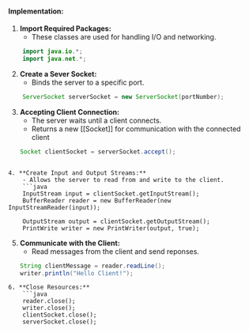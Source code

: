 #### Implementation: 

1. **Import Required Packages:**
	- These classes are used for handling I/O and networking.
``` java
	import java.io.*;	
	import java.net.*;	
```

2. **Create a Sever Socket:**
	- Binds the server to a specific port.
```java
	ServerSocket serverSocket = new ServerSocket(portNumber);
```

3. **Accepting Client Connection:**
	- The server waits until a client connects.
	- Returns a new [[Socket]] for communication with the connected client
	```java
	Socket clientSocket = serverSocket.accept();
```

4. **Create Input and Output Streams:**
	- Allows the server to read from and write to the client.
	```java
	InputStream input = clientSocket.getInputStream();
	BufferReader reader = new BufferReader(new InputStreamReader(input));

	OutputStream output = clientSocket.getOutputStream();
	PrintWrite writer = new PrintWriter(output, true);
```

5. **Communicate with the Client:**
	- Read messages from the client and send reponses.
	```java
	String clientMessage = reader.readLine();
	writer.println("Hello Client!");
```
6. **Close Resources:**
	```java
	reader.close();
	writer.close();
	clientSocket.close();
	serverSocket.close();
```